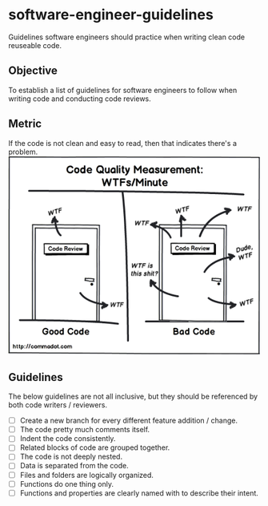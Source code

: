 # software-engineer-guidelines
Guidelines software engineers should practice when writing clean code reuseable code.

## Objective
To establish a list of guidelines for software engineers to follow when writing code and conducting code reviews.

## Metric
If the code is not clean and easy to read, then that indicates there's a problem.
<img src="code-review.png">

## Guidelines
The below guidelines are not all inclusive, but they should be referenced by both code writers / reviewers.

- [ ] Create a new branch for every different feature addition / change.
- [ ] The code pretty much comments itself.
- [ ] Indent the code consistently.
- [ ] Related blocks of code are grouped together.
- [ ] The code is not deeply nested.
- [ ] Data is separated from the code.
- [ ] Files and folders are logically organized.
- [ ] Functions do one thing only.
- [ ] Functions and properties are clearly named with to describe their intent.
